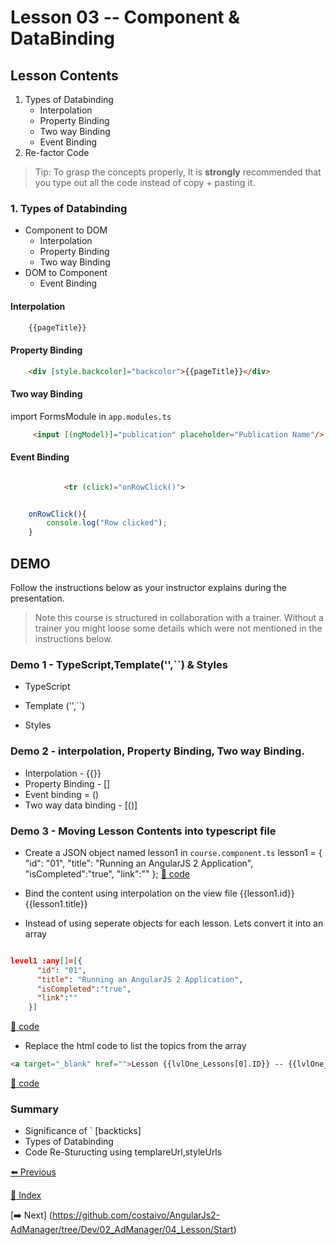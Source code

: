# Lesson 03 -- Component & DataBinding

## Lesson Contents

1. Types of Databinding
    * Interpolation
    * Property Binding
    * Two way Binding
    * Event Binding
1. Re-factor Code

> Tip: To grasp the concepts properly, It is **strongly** recommended that you type out all the code instead of copy + pasting it. 

### 1. Types of Databinding

* Component to DOM
  * Interpolation
  * Property Binding
  * Two way Binding
* DOM to Component
  * Event Binding


#### Interpolation

``` typescript
    {{pageTitle}}
```

#### Property Binding

``` html
    <div [style.backcolor]="backcolor">{{pageTitle}}</div>
```

#### Two way Binding

import FormsModule in `app.modules.ts`

``` html
     <input [(ngModel)]="publication" placeholder="Publication Name"/>
```

#### Event Binding

``` html

            <tr (click)="onRowClick()">
```

``` typescript

    onRowClick(){
        console.log("Row clicked");
    }
 ```

## DEMO

Follow the instructions below as your instructor explains during the presentation. 

> Note this course is structured in collaboration with a trainer. Without a trainer you might loose some details which were not mentioned in the instructions below. 

### **Demo 1** - TypeScript,Template('',``) & Styles

* TypeScript

* Template ('',``)
* Styles

### **Demo 2** - interpolation, Property Binding,  Two way Binding.

* Interpolation - {{}}
* Property Binding - []
* Event binding = ()
* Two way data binding - [()]


### **Demo 3** - Moving Lesson Contents into typescript file

* Create a JSON object named lesson1 in `course.component.ts`
 lesson1 = {
      "id": "01",
      "title": "Running an AngularJS 2 Application",
      "isCompleted":"true",
      "link":""
    };
[:memo: code](https://gist.github.com/costaivo/d4bf4a2497064de1b5aea5c313eff974#file-json-lesson-object)

* Bind the content using interpolation on the view file
{{lesson1.id}} {{lesson1.title}}

* Instead of using seperate objects for each lesson. Lets convert it into an array

``` JSON

level1 :any[]=[{
      "id": "01",
      "title": "Running an AngularJS 2 Application",
      "isCompleted":"true",
      "link":""
    }]

```

[:memo: code](https://gist.github.com/costaivo/d4bf4a2497064de1b5aea5c313eff974#file-json-lesson-array)

* Replace the html code to list the topics from the array

 ``` HTML
 <a target="_blank" href="">Lesson {{lvlOne_Lessons[0].ID}} -- {{lvlOne_Lessons[0].title}}</a>
 ```
 
 [:memo: code](https://gist.github.com/costaivo/d4bf4a2497064de1b5aea5c313eff974#file-html-course-component-html)

### Summary


* Significance of ` [backticks]
* Types of Databinding
* Code Re-Sturucting using templareUrl,styleUrls


[:arrow_left: Previous](<https://github.com/costaivo/AngularJs2-AdManager/tree/Dev/02_AdManager/02_Lesson/Start>)


[:1234: Index](<https://github.com/costaivo/AdManagerUI-AngularJs2/tree/Dev>)

[:arrow_right: Next] (<https://github.com/costaivo/AngularJs2-AdManager/tree/Dev/02_AdManager/04_Lesson/Start>)


